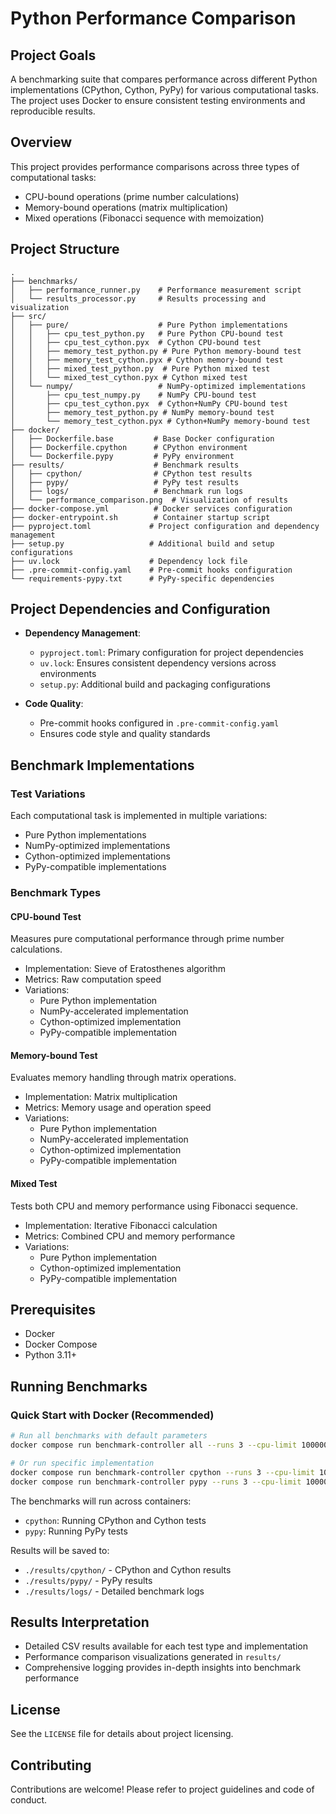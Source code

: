 # Python Performance Comparison

## Project Goals
A benchmarking suite that compares performance across different Python implementations (CPython, Cython, PyPy) for various computational tasks. The project uses Docker to ensure consistent testing environments and reproducible results.

## Overview
This project provides performance comparisons across three types of computational tasks:
- CPU-bound operations (prime number calculations)
- Memory-bound operations (matrix multiplication)
- Mixed operations (Fibonacci sequence with memoization)

## Project Structure
```
.
├── benchmarks/
│   ├── performance_runner.py    # Performance measurement script
│   └── results_processor.py     # Results processing and visualization
├── src/
│   ├── pure/                    # Pure Python implementations
│   │   ├── cpu_test_python.py   # Pure Python CPU-bound test
│   │   ├── cpu_test_cython.pyx  # Cython CPU-bound test
│   │   ├── memory_test_python.py # Pure Python memory-bound test
│   │   ├── memory_test_cython.pyx # Cython memory-bound test
│   │   ├── mixed_test_python.py  # Pure Python mixed test
│   │   └── mixed_test_cython.pyx # Cython mixed test
│   └── numpy/                   # NumPy-optimized implementations
│       ├── cpu_test_numpy.py    # NumPy CPU-bound test
│       ├── cpu_test_cython.pyx  # Cython+NumPy CPU-bound test
│       ├── memory_test_python.py # NumPy memory-bound test
│       └── memory_test_cython.pyx # Cython+NumPy memory-bound test
├── docker/
│   ├── Dockerfile.base         # Base Docker configuration
│   ├── Dockerfile.cpython      # CPython environment
│   └── Dockerfile.pypy         # PyPy environment
├── results/                    # Benchmark results
│   ├── cpython/                # CPython test results
│   ├── pypy/                   # PyPy test results
│   ├── logs/                   # Benchmark run logs
│   └── performance_comparison.png  # Visualization of results
├── docker-compose.yml          # Docker services configuration
├── docker-entrypoint.sh        # Container startup script
├── pyproject.toml             # Project configuration and dependency management
├── setup.py                   # Additional build and setup configurations
├── uv.lock                    # Dependency lock file
├── .pre-commit-config.yaml    # Pre-commit hooks configuration
└── requirements-pypy.txt      # PyPy-specific dependencies
```

## Project Dependencies and Configuration
- **Dependency Management**: 
  - `pyproject.toml`: Primary configuration for project dependencies
  - `uv.lock`: Ensures consistent dependency versions across environments
  - `setup.py`: Additional build and packaging configurations

- **Code Quality**:
  - Pre-commit hooks configured in `.pre-commit-config.yaml`
  - Ensures code style and quality standards

## Benchmark Implementations

### Test Variations
Each computational task is implemented in multiple variations:
- Pure Python implementations
- NumPy-optimized implementations
- Cython-optimized implementations
- PyPy-compatible implementations

### Benchmark Types

#### CPU-bound Test
Measures pure computational performance through prime number calculations.
- Implementation: Sieve of Eratosthenes algorithm
- Metrics: Raw computation speed
- Variations:
  - Pure Python implementation
  - NumPy-accelerated implementation
  - Cython-optimized implementation
  - PyPy-compatible implementation

#### Memory-bound Test
Evaluates memory handling through matrix operations.
- Implementation: Matrix multiplication 
- Metrics: Memory usage and operation speed
- Variations:
  - Pure Python implementation
  - NumPy-accelerated implementation
  - Cython-optimized implementation
  - PyPy-compatible implementation

#### Mixed Test
Tests both CPU and memory performance using Fibonacci sequence.
- Implementation: Iterative Fibonacci calculation
- Metrics: Combined CPU and memory performance
- Variations:
  - Pure Python implementation
  - Cython-optimized implementation
  - PyPy-compatible implementation

## Prerequisites
- Docker
- Docker Compose
- Python 3.11+

## Running Benchmarks

### Quick Start with Docker (Recommended)
```bash
# Run all benchmarks with default parameters
docker compose run benchmark-controller all --runs 3 --cpu-limit 1000000 --memory-size 200 --mixed-size 500

# Or run specific implementation
docker compose run benchmark-controller cpython --runs 3 --cpu-limit 1000000 --memory-size 200 --mixed-size 500
docker compose run benchmark-controller pypy --runs 3 --cpu-limit 1000000 --memory-size 200 --mixed-size 500
```

The benchmarks will run across containers:
- `cpython`: Running CPython and Cython tests
- `pypy`: Running PyPy tests

Results will be saved to:
- `./results/cpython/` - CPython and Cython results
- `./results/pypy/` - PyPy results
- `./results/logs/` - Detailed benchmark logs

## Results Interpretation
- Detailed CSV results available for each test type and implementation
- Performance comparison visualizations generated in `results/`
- Comprehensive logging provides in-depth insights into benchmark performance

## License
See the `LICENSE` file for details about project licensing.

## Contributing
Contributions are welcome! Please refer to project guidelines and code of conduct.
